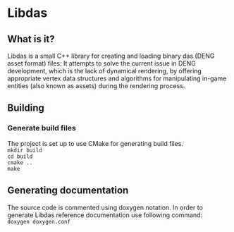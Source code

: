 # Libdas

## What is it?

Libdas is a small C++ library for creating and loading binary das (DENG asset format) files. It attempts to solve the current issue
in DENG development, which is the lack of dynamical rendering, by offering appropriate vertex data structures and algorithms for manipulating
in-game entities (also known as assets) during the rendering process.


## Building

### Generate build files

The project is set up to use CMake for generating build files.  
`mkdir build`  
`cd build`  
`cmake ..`  
`make`  


## Generating documentation

The source code is commented using doxygen notation. In order to generate Libdas reference documentation use following command:  
`doxygen doxygen.conf`  
